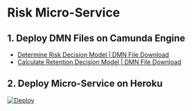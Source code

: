 # Risk Micro-Service

## 1. Deploy DMN Files on Camunda Engine
- [Determine Risk Decision Model | DMN File Download](https://gitcdn.link/repo/DigiPR/digitent-risk/master/modelling/PBL%20Case%206%20-%20Determine-risk.dmn)
- [Calculate Retention Decision Model | DMN File Download](https://gitcdn.link/repo/DigiPR/digitent-risk/master/modelling/PBL%20Case%206%20-%20Calculate-retention.dmn)

## 2. Deploy Micro-Service on Heroku
[![Deploy](https://www.herokucdn.com/deploy/button.svg)](https://heroku.com/deploy)
